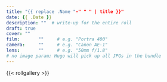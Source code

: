 ```yaml
---
title: "{{ replace .Name "-" " " | title }}"
date: {{ .Date }}
description: ""  # write-up for the entire roll
draft: true
cover: ""
film:       ""     # e.g. "Portra 400"
camera:     ""     # e.g. "Canon AE-1"
lens:       ""     # e.g. "50mm f/1.8"
# no image param; Hugo will pick up all JPGs in the bundle
---
```


{{< rollgallery >}}
